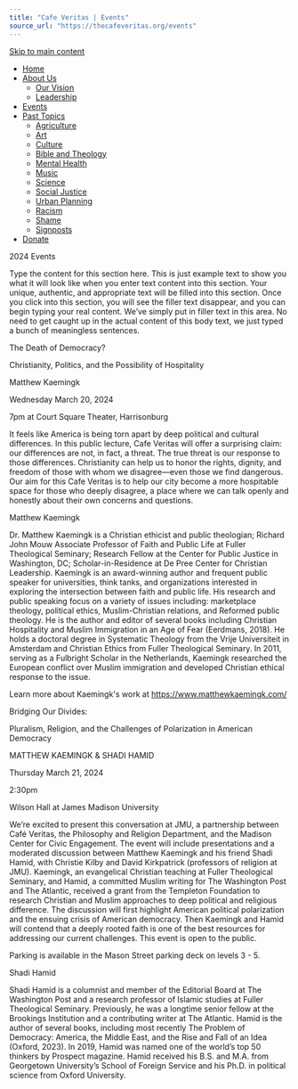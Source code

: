 ```yaml
---
title: "Cafe Veritas | Events"
source_url: "https://thecafeveritas.org/events"
---
```

[Skip to main content](#sections)

*   [Home](https://thecafeveritas.org/home)
*   [About Us](https://thecafeveritas.org/about-us/our-vision)
    *   [Our Vision](https://thecafeveritas.org/about-us/our-vision)
    *   [Leadership](https://thecafeveritas.org/about-us/leadership)
*   [Events](https://thecafeveritas.org/events)
*   [Past Topics](https://thecafeveritas.org/past-topics)
    *   [Agriculture](https://thecafeveritas.org/past-topics/agriculture)
    *   [Art](https://thecafeveritas.org/past-topics/art)
    *   [Culture](https://thecafeveritas.org/past-topics/culture)
    *   [Bible and Theology](https://thecafeveritas.org/past-topics/bible-and-theology)
    *   [Mental Health](https://thecafeveritas.org/past-topics/mental-health)
    *   [Music](https://thecafeveritas.org/past-topics/music)
    *   [Science](https://thecafeveritas.org/past-topics/science)
    *   [Social Justice](https://thecafeveritas.org/past-topics/social-justice)
    *   [Urban Planning](https://thecafeveritas.org/past-topics/urban-planning)
    *   [Racism](https://thecafeveritas.org/past-topics/racism)
    *   [Shame](https://thecafeveritas.org/past-topics/shame)
    *   [Signposts](https://thecafeveritas.org/past-topics/signposts)
*   [Donate](https://givebutter.com/8CLfUL)

2024 Events

Type the content for this section here. This is just example text to show you what it will look like when you enter text content into this section. Your unique, authentic, and appropriate text will be filled into this section. Once you click into this section, you will see the filler text disappear, and you can begin typing your real content. We’ve simply put in filler text in this area. No need to get caught up in the actual content of this body text, we just typed a bunch of meaningless sentences.

The Death of Democracy?

Christianity, Politics, and the Possibility of Hospitality

Matthew Kaemingk

Wednesday March 20, 2024  

7pm at Court Square Theater, Harrisonburg

It feels like America is being torn apart by deep political and cultural differences. In this public lecture, Cafe Veritas will offer a surprising claim: our differences are not, in fact, a threat. The true threat is our response to those differences. Christianity can help us to honor the rights, dignity, and freedom of those with whom we disagree—even those we find dangerous. Our aim for this Cafe Veritas is to help our city become a more hospitable space for those who deeply disagree, a place where we can talk openly and honestly about their own concerns and questions.

Matthew Kaemingk

Dr. Matthew Kaemingk is a Christian ethicist and public theologian; Richard John Mouw Associate Professor of Faith and Public Life at Fuller Theological Seminary; Research Fellow at the Center for Public Justice in Washington, DC; Scholar-in-Residence at De Pree Center for Christian Leadership. Kaemingk is an award-winning author and frequent public speaker for universities, think tanks, and organizations interested in exploring the intersection between faith and public life. His research and public speaking focus on a variety of issues including: marketplace theology, political ethics, Muslim-Christian relations, and Reformed public theology. He is the author and editor of several books including Christian Hospitality and Muslim Immigration in an Age of Fear (Eerdmans, 2018). He holds a doctoral degree in Systematic Theology from the Vrije Universiteit in Amsterdam and Christian Ethics from Fuller Theological Seminary. In 2011, serving as a Fulbright Scholar in the Netherlands, Kaemingk researched the European conflict over Muslim immigration and developed Christian ethical response to the issue.

Learn more about Kaemingk's work at https://www.matthewkaemingk.com/

Bridging Our Divides:

Pluralism, Religion, and the Challenges of Polarization in American Democracy

MATTHEW KAEMINGK & SHADI HAMID

Thursday March 21, 2024

2:30pm  

Wilson Hall at James Madison University

We’re excited to present this conversation at JMU, a partnership between Café Veritas, the Philosophy and Religion Department, and the Madison Center for Civic Engagement. The event will include presentations and a moderated discussion between Matthew Kaemingk and his friend Shadi Hamid, with Christie Kilby and David Kirkpatrick (professors of religion at JMU). Kaemingk, an evangelical Christian teaching at Fuller Theological Seminary, and Hamid, a committed Muslim writing for The Washington Post and The Atlantic, received a grant from the Templeton Foundation to research Christian and Muslim approaches to deep political and religious difference. The discussion will first highlight American political polarization and the ensuing crisis of American democracy. Then Kaemingk and Hamid will contend that a deeply rooted faith is one of the best resources for addressing our current challenges. This event is open to the public.

Parking is available in the Mason Street parking deck on levels 3 - 5.

Shadi Hamid

Shadi Hamid is a columnist and member of the Editorial Board at The Washington Post and a research professor of Islamic studies at Fuller Theological Seminary. Previously, he was a longtime senior fellow at the Brookings Institution and a contributing writer at The Atlantic. Hamid is the author of several books, including most recently The Problem of Democracy: America, the Middle East, and the Rise and Fall of an Idea (Oxford, 2023). In 2019, Hamid was named one of the world’s top 50 thinkers by Prospect magazine. Hamid received his B.S. and M.A. from Georgetown University’s School of Foreign Service and his Ph.D. in political science from Oxford University.